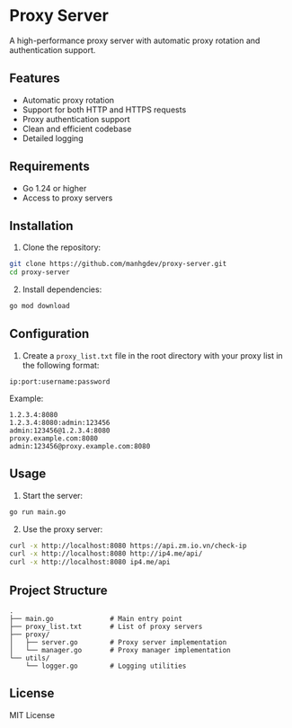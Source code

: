 # Proxy Server

A high-performance proxy server with automatic proxy rotation and authentication support.

## Features

- Automatic proxy rotation
- Support for both HTTP and HTTPS requests
- Proxy authentication support
- Clean and efficient codebase
- Detailed logging

## Requirements

- Go 1.24 or higher
- Access to proxy servers

## Installation

1. Clone the repository:
```bash
git clone https://github.com/manhgdev/proxy-server.git
cd proxy-server
```

2. Install dependencies:
```bash
go mod download
```

## Configuration

1. Create a `proxy_list.txt` file in the root directory with your proxy list in the following format:
```
ip:port:username:password
```

Example:
```
1.2.3.4:8080
1.2.3.4:8080:admin:123456
admin:123456@1.2.3.4:8080
proxy.example.com:8080
admin:123456@proxy.example.com:8080 
```

## Usage

1. Start the server:
```bash
go run main.go
```

2. Use the proxy server:
```bash
curl -x http://localhost:8080 https://api.zm.io.vn/check-ip
curl -x http://localhost:8080 http://ip4.me/api/
curl -x http://localhost:8080 ip4.me/api
```

## Project Structure

```
.
├── main.go              # Main entry point
├── proxy_list.txt       # List of proxy servers
├── proxy/
│   ├── server.go        # Proxy server implementation
│   └── manager.go       # Proxy manager implementation
└── utils/
    └── logger.go        # Logging utilities
```

## License

MIT License 